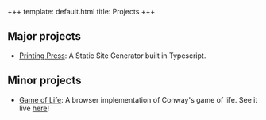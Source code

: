 +++
template: default.html
title: Projects
+++

## Major projects

- [Printing Press](https://github.com/impadalko/printing-press): A Static Site Generator built in Typescript.

## Minor projects

- [Game of Life](https://github.com/impadalko/game-of-life): A browser implementation of Conway's game of life. See it live [here](https://impadalko.com/game-of-life/)!
